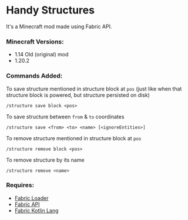 # Handy Structures
It's a Minecraft mod made using Fabric API.

### Minecraft Versions:
- 1.14 Old (original) mod
- 1.20.2

### Commands Added:
To save structure mentioned in structure block at `pos`
(just like when that structure block is powered, but structure persisted on disk)
```
/structure save block <pos>
```

To save structure between `from` & `to` coordinates
```
/structure save <from> <to> <name> [<ignoreEntities>]
```

To remove structure mentioned in structure block at `pos`
```
/structure remove block <pos>
```

To remove structure by its name
```
/structure remove <name>
```


### Requires:
- [Fabric Loader](https://fabricmc.net/use/installer/)
- [Fabric API](https://www.curseforge.com/minecraft/mc-mods/fabric-api/files)
- [Fabric Kotlin Lang](https://www.curseforge.com/minecraft/mc-mods/fabric-language-kotlin/files)